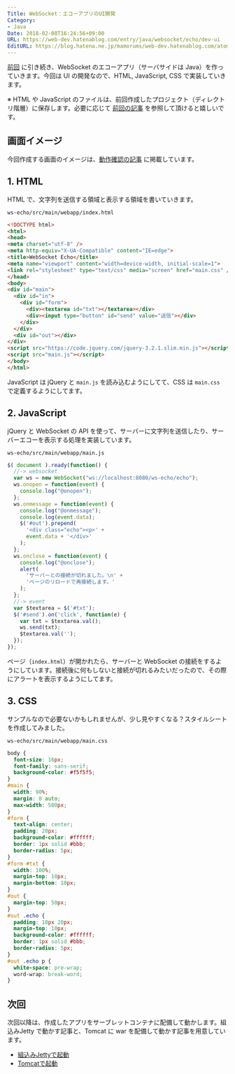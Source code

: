 ```yaml
---
Title: WebSocket：エコーアプリのUI開発
Category:
- Java
Date: 2018-02-08T16:24:56+09:00
URL: https://web-dev.hatenablog.com/entry/java/websocket/echo/dev-ui
EditURL: https://blog.hatena.ne.jp/mamorums/web-dev.hatenablog.com/atom/entry/17391345971614522346
---
```


[前回](/entry/java/websocket/echo/dev-java) に引き続き、WebSocket のエコーアプリ（サーバサイドは Java）を作っていきます。今回は UI の開発なので、HTML, JavaScript, CSS で実装していきます。


※ HTML や JavaScript のファイルは、前回作成したプロジェクト（ディレクトリ階層）に保存します。必要に応じて [前回の記事](/entry/java/websocket/echo/dev-java) を参照して頂けると嬉しいです。


## 画面イメージ
今回作成する画面のイメージは、[動作確認の記事](/entry/java/websocket/echo/check) に掲載しています。


## 1. HTML
HTML で、文字列を送信する領域と表示する領域を書いていきます。

`ws-echo/src/main/webapp/index.html`

```html
<!DOCTYPE html>
<html>
<head>
<meta charset="utf-8" />
<meta http-equiv="X-UA-Compatible" content="IE=edge">
<title>WebSocket Echo</title>
<meta name="viewport" content="width=device-width, initial-scale=1">
<link rel="stylesheet" type="text/css" media="screen" href="main.css" />
</head>
<body>
<div id="main">
  <div id="in">
    <div id="form">
      <div><textarea id="txt"></textarea></div>
      <div><input type="button" id="send" value="送信"></div>
    </div>
  </div>
  <div id="out"></div>
</div>
<script src="https://code.jquery.com/jquery-3.2.1.slim.min.js"></script>
<script src="main.js"></script>
</body>
</html>
```

JavaScript は jQuery と `main.js` を読み込むようにしてて、CSS は `main.css` で定義するようにしてます。


## 2. JavaScript
jQuery と WebSocket の API を使って、サーバーに文字列を送信したり、サーバーエコーを表示する処理を実装しています。

`ws-echo/src/main/webapp/main.js`

```javascript
$( document ).ready(function() {
  //-> websocket
  var ws = new WebSocket("ws://localhost:8080/ws-echo/echo");
  ws.onopen = function(event) {
    console.log("@onopen");
  };
  ws.onmessage = function(event) {
    console.log("@onmessage");
    console.log(event.data);
    $('#out').prepend(
      '<div class="echo"><p>' +
      event.data + '</div>'
    );
  };
  ws.onclose = function(event) {
    console.log("@onclose");
    alert(
      'サーバーとの接続が切れました。\n' +
      'ページのリロードで再接続します。'
    );
  };
  //-> event
  var $textarea = $('#txt');
  $('#send').on('click', function(e) {
    var txt = $textarea.val();
    ws.send(txt);
    $textarea.val('');
  });
});
```

ページ（`index.html`）が開かれたら、サーバーと WebSocket の接続をするようにしています。接続後に何もしないと接続が切れるみたいだったので、その際にアラートを表示するようにしてます。


## 3. CSS
サンプルなので必要ないかもしれませんが、少し見やすくなる？スタイルシートを作成してみました。

`ws-echo/src/main/webapp/main.css`

```css
body {
  font-size: 16px;
  font-family: sans-serif;
  background-color: #f5f5f5;
}
#main {
  width: 90%;
  margin: 0 auto;
  max-width: 500px;
}
#form {
  text-align: center;
  padding: 20px;
  background-color: #ffffff;
  border: 1px solid #bbb;
  border-radius: 5px;
}
#form #txt {
  width: 100%;
  margin-top: 10px;
  margin-bottom: 10px;
}
#out {
  margin-top: 50px;
}
#out .echo {  
  padding: 10px 20px;
  margin-top: 10px;
  background-color: #ffffff;
  border: 1px solid #bbb;
  border-radius: 5px;
}
#out .echo p {
  white-space: pre-wrap;
  word-wrap: break-word;
}
```


## 次回
次回以降は、作成したアプリをサーブレットコンテナに配備して動かします。組込みJetty で動かす記事と、Tomcat に war を配備して動かす記事を用意しています。

- [組込みJettyで起動](/entry/java/websocket/echo/embed-jetty)
- [Tomcatで起動](/entry/java/websocket/echo/deploy-tomcat)
